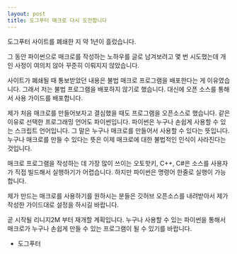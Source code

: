 ```yaml
---
layout: post
title: 도그푸터 매크로 다시 도전합니다
---
```


도그푸터 사이트를 폐쇄한 지 약 1년이 흘렀습니다.

그 동안 파이썬으로 매크로를 작성하는 노하우를 글로 남겨보려고 몇 번 시도했는데 개인 사정이 여의치 않아 꾸준히 이뤄지지 않았습니다.

사이트가 폐쇄될 때 통보받았던 내용은 불법 매크로 프로그램을 배포한다는 게 이유였습니다.
그래서 저는 불법 프로그램을 배포하지 않기로 했습니다. 
대신에 오픈 소스를 통해서 사용 가이드를 배포합니다.

제가 처음 매크로를 만들어보자고 결심했을 때도 프로그램을 오픈소스로 했습니다. 같은 이유로 선택한 프로그래밍 언어도 파이썬입니다.
파이썬은 누구나 손쉽게 사용할 수 있는 스크립트 언어입니다. 그 말은 누구나 매크로를 만들어서 사용할 수 있다는 뜻입니다.
누구나 매크로를 만들 수 있다는 뜻은 이제 매크로에 대한 불법적인 인식이 사라진다는 것입니다.


매크로 프로그램을 작성하는 데 가장 많이 쓰이는 오토핫키, C++, C#은 소스를 사용자가 직접 빌드해서 실행하기가 어렵습니다.
하지만 파이썬은 명령어 한줄로 실행이 가능합니다. 

제가 만드는 매크로를 사용하기를 원하시는 분들은 깃허브 오픈소스를 내려받아서 제가 작성한 가이드대로 설정을 하시길 바랍니다.

곧 시작될 리니지2M 부터 재개할 계획입니다.
누구나 사용할 수 있는 파이썬을 통해서 매크로가 누구나 손쉽게 만들 수 있는 프로그램이 될 수 있기를 바랍니다.

- 도그푸터
